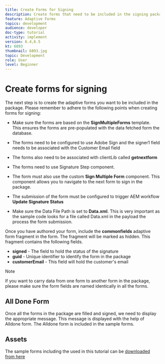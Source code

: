 ```yaml
---
title: Create Forms for Signing
description: Create forms that need to be included in the signing package.
feature: Adaptive Forms
topics: development
audience: developer
doc-type: tutorial
activity: implement
version: 6.4,6.5
kt: 6893
thumbnail: 6893.jpg
topic: Development
role: User
level: Beginner
---
```


# Create forms for signing

The next step is to create the adaptive forms you want to be included in the package. Please remember to adhere to the following points when creating forms for signing:

* Make sure the forms are based on the **SignMultipleForms** template. This ensures the forms are pre-populated with the data fetched form the database.

* The forms need to be configured to use Adobe Sign and the signer1 field needs to be associated with the Customer Email field
* The forms also need to be associated with clientLib called **getnextform**
* The forms need to use Signature Step component.
* The form must also use the custom **Sign Multiple Form** component. This component allows you to navigate to the next form to sign in the package.
* The submission of the form must be configured to trigger AEM workflow **Update Signature Status**
* Make sure the Data File Path is set to **Data.xml**. This is very important as the sample code looks for a file called Data.xml in the payload the process the form submission.

Once you have authored your form, include the **commonfields** adaptive form fragment in the form. The fragment will be marked as hidden. This fragment contains the following fields.

* **signed** - The field to hold the status of the signature
* **guid** - Unique identifier to identify the form in the package
* **customerEmail** - This field will hold the customer's email



>[!NOTE]
>If you want to carry data from one form to another form in the package, please make sure the form fields are named identically in all the forms.

## All Done Form

Once all the forms in the package are filled and signed, we need to display the appropriate message. This message is displayed with the help of Alldone form. The Alldone form is included in the sample forms.

## Assets

The sample forms including the  used in this tutorial can be [downloaded from here](assets/forms-for-signing.zip)
